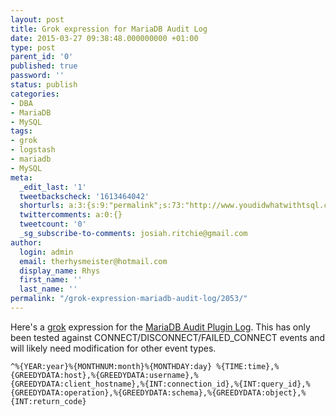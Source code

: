 ```yaml
---
layout: post
title: Grok expression for MariaDB Audit Log
date: 2015-03-27 09:38:48.000000000 +01:00
type: post
parent_id: '0'
published: true
password: ''
status: publish
categories:
- DBA
- MariaDB
- MySQL
tags:
- grok
- logstash
- mariadb
- MySQL
meta:
  _edit_last: '1'
  tweetbackscheck: '1613464042'
  shorturls: a:3:{s:9:"permalink";s:73:"http://www.youdidwhatwithtsql.com/grok-expression-mariadb-audit-log/2053/";s:7:"tinyurl";s:26:"http://tinyurl.com/oglebxw";s:4:"isgd";s:19:"http://is.gd/J5bae0";}
  twittercomments: a:0:{}
  tweetcount: '0'
  _sg_subscribe-to-comments: josiah.ritchie@gmail.com
author:
  login: admin
  email: therhysmeister@hotmail.com
  display_name: Rhys
  first_name: ''
  last_name: ''
permalink: "/grok-expression-mariadb-audit-log/2053/"
---
```

Here's a [grok](http://logstash.net/docs/1.1.0/filters/grok "grok logstash") expression for the [MariaDB Audit Plugin Log](https://mariadb.com/kb/en/mariadb/about-the-mariadb-audit-plugin/ "MariaDB Audit Plugin"). This has only been tested against CONNECT/DISCONNECT/FAILED\_CONNECT events and will likely need modification for other event types.

```
^%{YEAR:year}%{MONTHNUM:month}%{MONTHDAY:day} %{TIME:time},%{GREEDYDATA:host},%{GREEDYDATA:username},%{GREEDYDATA:client_hostname},%{INT:connection_id},%{INT:query_id},%{GREEDYDATA:operation},%{GREEDYDATA:schema},%{GREEDYDATA:object},%{INT:return_code}
```
